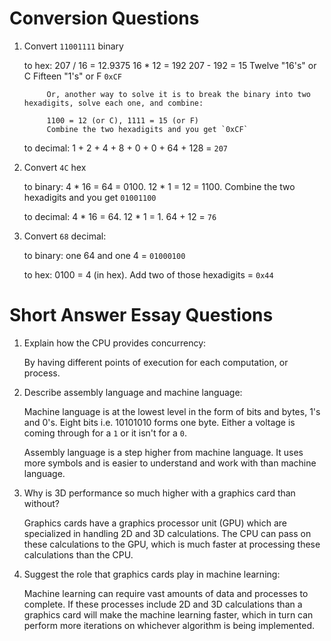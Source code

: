 # Conversion Questions

1. Convert `11001111` binary

    to hex: 207 / 16 = 12.9375
            16 * 12 = 192
            207 - 192 = 15
            Twelve "16's" or C
            Fifteen "1's" or F
            `0xCF`

            Or, another way to solve it is to break the binary into two hexadigits, solve each one, and combine:

            1100 = 12 (or C), 1111 = 15 (or F)
            Combine the two hexadigits and you get `0xCF`

    to decimal: 1 + 2 + 4 + 8 + 0 + 0 + 64 + 128 = `207`


2. Convert `4C` hex

    to binary: 4 * 16 = 64 = 0100. 12 * 1 = 12 = 1100.
    Combine the two hexadigits and you get `01001100`

    to decimal: 4 * 16 = 64. 12 * 1 = 1. 
    64 + 12 = `76`


3. Convert `68` decimal:

    to binary: one 64 and one 4 = `01000100`

    to hex: 0100 = 4 (in hex). Add two of those hexadigits = `0x44`

# Short Answer Essay Questions

1. Explain how the CPU provides concurrency:

   By having different points of execution for each computation, or process.

2. Describe assembly language and machine language:

   Machine language is at the lowest level in the form of bits and bytes, 1's and 0's. Eight bits i.e. 10101010 forms one byte. Either a voltage is coming through for a `1` or it isn't for a `0`.

   Assembly language is a step higher from machine language. It uses more symbols and is easier to understand and work with than machine language.

3. Why is 3D performance so much higher with a graphics card than without?

   Graphics cards have a graphics processor unit (GPU) which are specialized in handling 2D and 3D calculations. The CPU can pass on these calculations to the GPU, which is much faster at processing these calculations than the CPU.

4. Suggest the role that graphics cards play in machine learning:

   Machine learning can require vast amounts of data and processes to complete. If these processes include 2D and 3D calculations than a graphics card will make the machine learning faster, which in turn can perform more iterations on whichever algorithm is being implemented.
